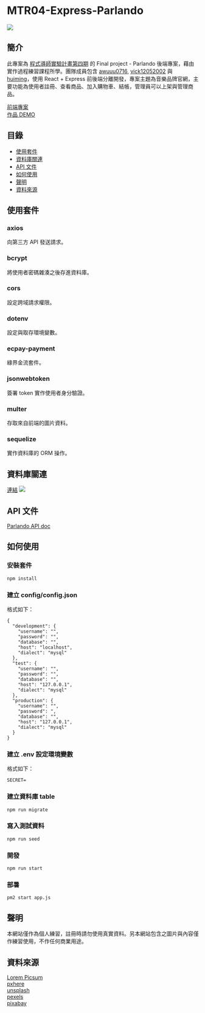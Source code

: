 # MTR04-Express-Parlando
![](https://i.imgur.com/jqlYdUm.png)

## 簡介
此專案為 [程式導師實驗計畫第四期](https://github.com/Lidemy/mentor-program-4th) 的 Final project - Parlando 後端專案，藉由實作過程練習課程所學。團隊成員包含 [awuuu0716](https://github.com/awuuu0716), [vick12052002](https://github.com/vick12052002) 與 [huiming](https://github.com/hero19931012)，使用 React + Express 前後端分離開發，專案主題為音樂品牌官網，主要功能為使用者註冊、查看商品、加入購物車、結帳，管理員可以上架與管理商品。

[前端專案](https://github.com/awuuu0716/MTR04-Parlando)  
[作品 DEMO](https://www.parlando.tw/#/login)

## 目錄
- [使用套件](#使用套件)
- [資料庫關連](#資料庫關連)
- [API 文件](#API-文件)
- [如何使用](#如何使用)
- [聲明](#聲明)
- [資料來源](#資料來源)

## 使用套件
### axios
向第三方 API 發送請求。

### bcrypt
將使用者密碼雜湊之後存進資料庫。

### cors
設定跨域請求權限。

### dotenv
設定與取存環境變數。

### ecpay-payment
綠界金流套件。

### jsonwebtoken
簽署 token 實作使用者身分驗證。

### multer
存取來自前端的圖片資料。

### sequelize
實作資料庫的 ORM 操作。

## 資料庫關連

[連結](https://drawsql.app/lidemyfinalproject/diagrams/finalproject-db)
![](https://i.imgur.com/ZdTnG5e.png)

## API 文件
[Parlando API doc](https://hackmd.io/@GL7n1a5oR9-4-AueB1TGEw/BJS6xUipw)

## 如何使用
### 安裝套件
```bash=
npm install
```

### 建立 config/config.json
格式如下：
```json=
{
  "development": {
    "username": "",
    "password": "",
    "database": "",
    "host": "localhost",
    "dialect": "mysql"
  },
  "test": {
    "username": "",
    "password": "",
    "database": "",
    "host": "127.0.0.1",
    "dialect": "mysql"
  },
  "production": {
    "username": "",
    "password": ",
    "database": "",
    "host": "127.0.0.1",
    "dialect": "mysql"
  }
}
```
### 建立 .env 設定環境變數
格式如下：
```bash=
SECRET=
```

### 建立資料庫 table
```bash=
npm run migrate
```

### 寫入測試資料
```bash=
npm run seed
```

### 開發
```bash=
npm run start
```

### 部暑
```bash=
pm2 start app.js
```

## 聲明
本網站僅作為個人練習，註冊時請勿使用真實資料。另本網站包含之圖片與內容僅作練習使用，不作任何商業用途。

## 資料來源
[Lorem Picsum](https://picsum.photos/)  
[pxhere](https://pxhere.com/)  
[unsplash](https://unsplash.com/)  
[pexels](https://www.pexels.com/zh-tw/)  
[pixabay](https://www.pexels.com/zh-tw/@pixabay)
